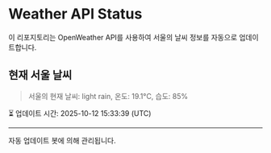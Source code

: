 
# Weather API Status

이 리포지토리는 OpenWeather API를 사용하여 서울의 날씨 정보를 자동으로 업데이트합니다.

## 현재 서울 날씨
> 서울의 현재 날씨: light rain, 온도: 19.1°C, 습도: 85%

⏳ 업데이트 시간: 2025-10-12 15:33:39 (UTC)

---
자동 업데이트 봇에 의해 관리됩니다.
